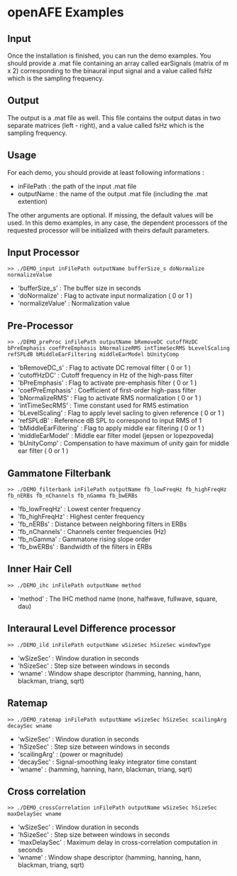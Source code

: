 openAFE Examples
===========================

## Input
Once the installation is finished, you can run the demo examples. You should provide a .mat file containing an array called earSignals (matrix of m x 2) corresponding to the binaural input signal and a value called fsHz which is the sampling frequency.

## Output
The output is a .mat file as well. This file contains the output datas in two separate matrices (left - right), and a value called fsHz which is the sampling frequency.

## Usage
For each demo, you should provide at least following informations : 

* inFilePath : the path of the input .mat file
* outputName : the name of the output .mat file (including the .mat extention)

The other arguments are optional. If missing, the default values will be used. In this demo examples, in any case, the dependent processors of the requested processor will be initialized with theirs default parameters.

## Input Processor

```Shell
>> ./DEMO_input inFilePath outputName bufferSize_s doNormalize normalizeValue
```

* 'bufferSize_s' : The buffer size in seconds
* 'doNormalize' : Flag to activate input normalization  ( 0 or 1 )
* 'normalizeValue' : Normalization value

## Pre-Processor
```Shell
>> ./DEMO_preProc inFilePath outputName bRemoveDC cutoffHzDC bPreEmphasis coefPreEmphasis bNormalizeRMS intTimeSecRMS bLevelScaling refSPLdB bMiddleEarFiltering middleEarModel bUnityComp
```

* 'bRemoveDC_s' : Flag to activate DC removal filter ( 0 or 1 )
* 'cutoffHzDC' : Cutoff frequency in Hz of the high-pass filter
* 'bPreEmphasis' : Flag to activate pre-emphasis filter  ( 0 or 1 )
* 'coefPreEmphasis' : Coefficient of first-order high-pass filter
* 'bNormalizeRMS' : Flag to activate RMS normalization  ( 0 or 1 )
* 'intTimeSecRMS' : Time constant used for RMS estimation
* 'bLevelScaling' : Flag to apply level sacling to given reference  ( 0 or 1 )
* 'refSPLdB' : Reference dB SPL to correspond to input RMS of 1
* 'bMiddleEarFiltering' : Flag to apply middle ear filtering  ( 0 or 1 )
* 'middleEarModel' : Middle ear filter model (jepsen or lopezpoveda)
* 'bUnityComp' : Compensation to have maximum of unity gain for middle ear filter ( 0 or 1 )
   

## Gammatone Filterbank
```Shell
>> ./DEMO_filterbank inFilePath outputName fb_lowFreqHz fb_highFreqHz fb_nERBs fb_nChannels fb_nGamma fb_bwERBs
```

* 'fb_lowFreqHz' : Lowest center frequency
* 'fb_highFreqHz' : Highest center frequency
* 'fb_nERBs' : Distance between neighboring filters in ERBs
* 'fb_nChannels' : Channels center frequencies (Hz)
* 'fb_nGamma' : Gammatone rising slope order
* 'fb_bwERBs' : Bandwidth of the filters in ERBs

## Inner Hair Cell
```Shell
>> ./DEMO_ihc inFilePath outputName method
```

* 'method' : The IHC method name (none, halfwave, fullwave, square, dau)

## Interaural Level Difference processor
```Shell
>> ./DEMO_ild inFilePath outputName wSizeSec hSizeSec windowType
```

* 'wSizeSec' : Window duration in seconds
* 'hSizeSec' : Step size between windows in seconds
* 'wname' : Window shape descriptor (hamming, hanning, hann, blackman, triang, sqrt)

## Ratemap
```Shell
>> ./DEMO_ratemap inFilePath outputName wSizeSec hSizeSec scailingArg decaySec wname
```

* 'wSizeSec' : Window duration in seconds
* 'hSizeSec' : Step size between windows in seconds
* 'scailingArg' : (power or magnitude)
* 'decaySec' : Signal-smoothing leaky integrator time constant 
* 'wname' : (hamming, hanning, hann, blackman, triang, sqrt)

## Cross correlation
```Shell
>> ./DEMO_crossCorrelation inFilePath outputName wSizeSec hSizeSec maxDelaySec wname
```

* 'wSizeSec' : Window duration in seconds
* 'hSizeSec' : Step size between windows in seconds
* 'maxDelaySec' : Maximum delay in cross-correlation computation in seconds
* 'wname' : Window shape descriptor (hamming, hanning, hann, blackman, triang, sqrt)
